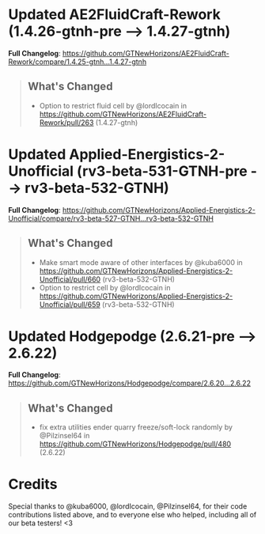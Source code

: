 # Updated AE2FluidCraft-Rework (1.4.26-gtnh-pre -->  1.4.27-gtnh)
**Full Changelog**: https://github.com/GTNewHorizons/AE2FluidCraft-Rework/compare/1.4.25-gtnh...1.4.27-gtnh
>## What's Changed
> * Option to restrict fluid cell  by @lordIcocain in https://github.com/GTNewHorizons/AE2FluidCraft-Rework/pull/263 (1.4.27-gtnh)
>

# Updated Applied-Energistics-2-Unofficial (rv3-beta-531-GTNH-pre -->  rv3-beta-532-GTNH)
**Full Changelog**: https://github.com/GTNewHorizons/Applied-Energistics-2-Unofficial/compare/rv3-beta-527-GTNH...rv3-beta-532-GTNH
>## What's Changed
> * Make smart mode aware of other interfaces by @kuba6000 in https://github.com/GTNewHorizons/Applied-Energistics-2-Unofficial/pull/660 (rv3-beta-532-GTNH)
> * Option to restrict cell by @lordIcocain in https://github.com/GTNewHorizons/Applied-Energistics-2-Unofficial/pull/659 (rv3-beta-532-GTNH)
>

# Updated Hodgepodge (2.6.21-pre -->  2.6.22)
**Full Changelog**: https://github.com/GTNewHorizons/Hodgepodge/compare/2.6.20...2.6.22
>## What's Changed
> * fix extra utilities ender quarry freeze/soft-lock randomly by @Pilzinsel64 in https://github.com/GTNewHorizons/Hodgepodge/pull/480 (2.6.22)
>

# Credits
Special thanks to @kuba6000, @lordIcocain, @Pilzinsel64, for their code contributions listed above, and to everyone else who helped, including all of our beta testers! <3